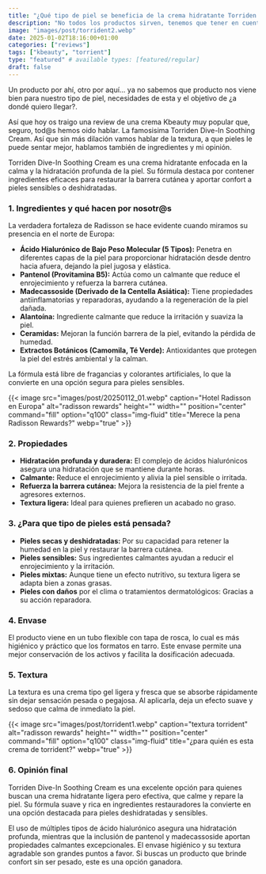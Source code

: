 ```yaml
---
title: "¿Qué tipo de piel se beneficia de la crema hidratante Torriden Dive-In Soothing?"
description: "No todos los productos sirven, tenemos que tener en cuenta necesidades, tipo de piel y que queremos mejorar. "
image: "images/post/torrident2.webp"
date: 2025-01-02T18:16:00+01:00
categories: ["reviews"]
tags: ["kbeauty", "torrient"]
type: "featured" # available types: [featured/regular]
draft: false
---
```


Un producto por ahí, otro por aquí... ya no sabemos que producto nos viene bien para nuestro tipo de piel, necesidades de esta y el objetivo de ¿a dondé quiero llegar?. 

Así que hoy os traigo una review de una crema Kbeauty muy popular que, seguro, tod@s hemos oido hablar. La famosisima Torriden Dive-In Soothing Cream. Así que sin más dilación vamos hablar de la textura, a que pieles le puede sentar mejor, hablamos también de ingredientes y mi opinión. 

Torriden Dive-In Soothing Cream es una crema hidratante enfocada en la calma y la hidratación profunda de la piel. Su fórmula destaca por contener ingredientes eficaces para restaurar la barrera cutánea y aportar confort a pieles sensibles o deshidratadas.

### 1. Ingredientes y qué hacen por nosotr@s

La verdadera fortaleza de Radisson se hace evidente cuando miramos su presencia en el norte de Europa:

- **Ácido Hialurónico de Bajo Peso Molecular (5 Tipos):** Penetra en diferentes capas de la piel para proporcionar hidratación desde dentro hacia afuera, dejando la piel jugosa y elástica.
- **Pantenol (Provitamina B5):** Actúa como un calmante que reduce el enrojecimiento y refuerza la barrera cutánea.
- **Madecassoside (Derivado de la Centella Asiática):** Tiene propiedades antiinflamatorias y reparadoras, ayudando a la regeneración de la piel dañada.
- **Alantoína:** Ingrediente calmante que reduce la irritación y suaviza la piel.
- **Ceramidas:** Mejoran la función barrera de la piel, evitando la pérdida de humedad.
- **Extractos Botánicos (Camomila, Té Verde):** Antioxidantes que protegen la piel del estrés ambiental y la calman.


La fórmula está libre de fragancias y colorantes artificiales, lo que la convierte en una opción segura para pieles sensibles.

{{< image src="images/post/20250112_01.webp" caption="Hotel Radisson en Europa" alt="radisson rewards" height="" width="" position="center" command="fill" option="q100" class="img-fluid" title="Merece la pena Radisson Rewards?" webp="true" >}}

### 2. Propiedades

- **Hidratación profunda y duradera:** El complejo de ácidos hialurónicos asegura una hidratación que se mantiene durante horas.
- **Calmante:** Reduce el enrojecimiento y alivia la piel sensible o irritada.
- **Refuerza la barrera cutánea:** Mejora la resistencia de la piel frente a agresores externos.
- **Textura ligera:** Ideal para quienes prefieren un acabado no graso.

### 3. ¿Para que tipo de pieles está pensada?

- **Pieles secas y deshidratadas:** Por su capacidad para retener la humedad en la piel y restaurar la barrera cutánea.
- **Pieles sensibles:** Sus ingredientes calmantes ayudan a reducir el enrojecimiento y la irritación.
- **Pieles mixtas:** Aunque tiene un efecto nutritivo, su textura ligera se adapta bien a zonas grasas.
- **Pieles con daños** por el clima o tratamientos dermatológicos: Gracias a su acción reparadora.

### 4. Envase

El producto viene en un tubo flexible con tapa de rosca, lo cual es más higiénico y práctico que los formatos en tarro. Este envase permite una mejor conservación de los activos y facilita la dosificación adecuada.

### 5. Textura

La textura es una crema tipo gel ligera y fresca que se absorbe rápidamente sin dejar sensación pesada o pegajosa. Al aplicarla, deja un efecto suave y sedoso que calma de inmediato la piel.

{{< image src="images/post/torrident1.webp" caption="textura torrident" alt="radisson rewards" height="" width="" position="center" command="fill" option="q100" class="img-fluid" title="¿para quién es esta crema de torrident?" webp="true" >}}

### 6. Opinión final

Torriden Dive-In Soothing Cream es una excelente opción para quienes buscan una crema hidratante ligera pero efectiva, que calme y repare la piel. Su fórmula suave y rica en ingredientes restauradores la convierte en una opción destacada para pieles deshidratadas y sensibles.

El uso de múltiples tipos de ácido hialurónico asegura una hidratación profunda, mientras que la inclusión de pantenol y madecassoside aportan propiedades calmantes excepcionales. El envase higiénico y su textura agradable son grandes puntos a favor. Si buscas un producto que brinde confort sin ser pesado, este es una opción ganadora.
